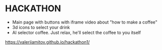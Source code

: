 # HACKATHON 
* Main page with buttons with iframe video about "how to make a coffee"
* 3d icons to select your drink
* AI selector coffee. Just relax, he'll select the coffee to you itself

https://valeriiamitov.github.io/hackathon1/
